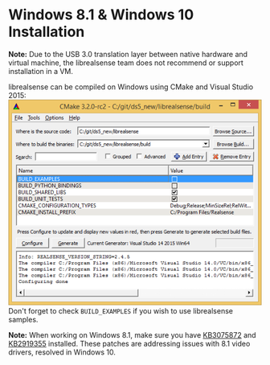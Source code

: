 # Windows 8.1 & Windows 10 Installation

**Note:** Due to the USB 3.0 translation layer between native hardware and virtual machine, the librealsense team does not recommend or support installation in a VM.

librealsense can be compiled on Windows using CMake and Visual Studio 2015:
![Windows CMake](./windows_cmake.png)
Don't forget to check `BUILD_EXAMPLES` if you wish to use librealsense samples.

**Note:** When working on Windows 8.1, make sure you have [KB3075872](https://support.microsoft.com/en-us/kb/3075872) and [KB2919355](https://support.microsoft.com/en-us/kb/2919355) installed. These patches are addressing issues with 8.1 video drivers, resolved in Windows 10.
